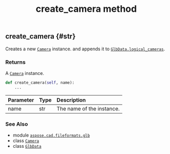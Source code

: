 ﻿---
title: create_camera method
second_title: Aspose.CAD for Python via .NET API References
description: 
type: docs
weight: 60
url: /python-net/aspose.cad.fileformats.glb/glbdata/create_camera/
is_root: false
---

## create_camera {#str}

Creates a new [`Camera`](/cad/python-net/aspose.cad.fileformats.glb/camera) instance.
and appends it to [`GlbData.logical_cameras`](/cad/python-net/aspose.cad.fileformats.glb/glbdata#logical_cameras).


### Returns 


A [`Camera`](/cad/python-net/aspose.cad.fileformats.glb/camera) instance.


```python
def create_camera(self, name):
    ...
```


| Parameter | Type | Description |
| :- | :- | :- |
| name | str | The name of the instance. |



### See Also
* module [`aspose.cad.fileformats.glb`](../../)
* class [`Camera`](/cad/python-net/aspose.cad.fileformats.glb/camera)
* class [`GlbData`](/cad/python-net/aspose.cad.fileformats.glb/glbdata)
